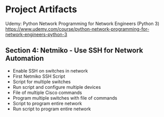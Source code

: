 # Project Artifacts
Udemy: Python Network Programming for Network Engineers (Python 3)
https://www.udemy.com/course/python-network-programming-for-network-engineers-python-3

## Section 4: Netmiko - Use SSH for Network Automation
- Enable SSH on switches in network
- First Netmiko SSH Script
- Script for multiple switches
- Run script and configure multiple devices
- File of multiple Cisco commands
- Program multiple switches with file of commands
- Script to program entire network
- Run script to program entire network